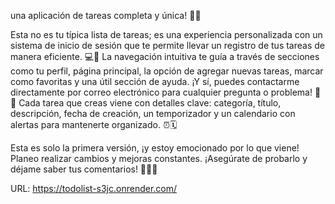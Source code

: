 una aplicación de tareas completa y única! 💼✨

Esta no es tu típica lista de tareas; es una experiencia personalizada con un sistema de inicio de sesión que te permite llevar un registro de tus tareas de manera eficiente. 
💻🔐 La navegación intuitiva te guía a través de secciones como tu perfil, página principal, la opción de agregar nuevas tareas, marcar como favoritas y una útil sección de ayuda. 
¡Y sí, puedes contactarme directamente por correo electrónico para cualquier pregunta o problema! 
🚀📧 Cada tarea que creas viene con detalles clave: categoría, título, descripción, fecha de creación, un temporizador y un calendario con alertas para mantenerte organizado. ⏰🗓️

Esta es solo la primera versión, ¡y estoy emocionado por lo que viene! Planeo realizar cambios y mejoras constantes. ¡Asegúrate de probarlo y déjame saber tus comentarios! 👨‍💻🚀

URL: https://todolist-s3jc.onrender.com/
